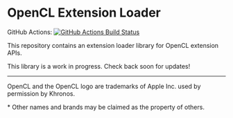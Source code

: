 # OpenCL Extension Loader
GitHub Actions: [![GitHub Actions Build Status](https://github.com/bashbaug/opencl-extension-loader/workflows/build/badge.svg?branch=master)](https://github.com/bashbaug/opencl-extension-loader/actions?query=workflow%3Abuild+branch%3Amaster)

This repository contains an extension loader library for OpenCL extension APIs.

This library is a work in progress.
Check back soon for updates!

---

OpenCL and the OpenCL logo are trademarks of Apple Inc. used by permission by Khronos.

\* Other names and brands may be claimed as the property of others.
